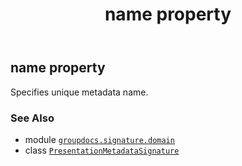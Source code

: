 ﻿---
title: name property
second_title: GroupDocs.Signature for Python via .NET API References
description: 
type: docs
url: /python-net/groupdocs.signature.domain/presentationmetadatasignature/name/
is_root: false
weight: 180
---

## name property


Specifies unique metadata name.

### See Also
* module [`groupdocs.signature.domain`](../../)
* class [`PresentationMetadataSignature`](/signature/python-net/groupdocs.signature.domain/presentationmetadatasignature)
